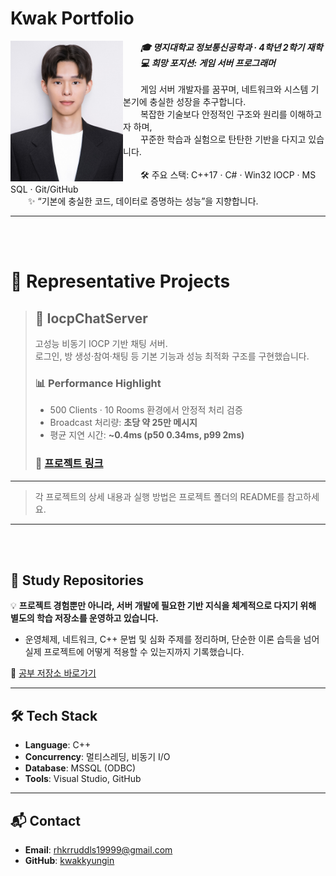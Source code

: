 # Kwak Portfolio
<img src="assets/kwakkyungin.jpg" width="180" align="left" alt="Kwak Kyung-In" />

&emsp;&emsp;***🎓 명지대학교 정보통신공학과 · 4학년 2학기 재학***<br>
&emsp;&emsp;***💻 희망 포지션: 게임 서버 프로그래머***<br>
<br>
&emsp;&emsp;게임 서버 개발자를 꿈꾸며, 네트워크와 시스템 기본기에 충실한 성장을 추구합니다.<br>
&emsp;&emsp;복잡한 기술보다 안정적인 구조와 원리를 이해하고자 하며,<br>
&emsp;&emsp;꾸준한 학습과 실험으로 탄탄한 기반을 다지고 있습니다.<br>
<br>
&emsp;&emsp;🛠 주요 스택: C++17 · C# · Win32 IOCP · MS SQL · Git/GitHub<br>
&emsp;&emsp;✨ “기본에 충실한 코드, 데이터로 증명하는 성능”을 지향합니다.
<br clear="left"/>

---

<br><br>
# 🚀 Representative Projects<br>

> ## 🔸 IocpChatServer
> 고성능 비동기 IOCP 기반 채팅 서버.<br>
> 로그인, 방 생성·참여·채팅 등 기본 기능과 성능 최적화 구조를 구현했습니다.  
> 
> ### 📊 Performance Highlight
> - 500 Clients · 10 Rooms 환경에서 안정적 처리 검증  
> - Broadcast 처리량: **초당 약 25만 메시지**  
> - 평균 지연 시간: **~0.4ms (p50 0.34ms, p99 2ms)**  
> ### 🔗 [프로젝트 링크](./IocpChatServer)
>



---
> 각 프로젝트의 상세 내용과 실행 방법은 프로젝트 폴더의 README를 참고하세요.
---
<br><br>
## 📖 Study Repositories

💡 **프로젝트 경험뿐만 아니라, 서버 개발에 필요한 기반 지식을 체계적으로 다지기 위해 별도의 학습 저장소를 운영하고 있습니다.**  
- 운영체제, 네트워크, C++ 문법 및 심화 주제를 정리하며, 단순한 이론 습득을 넘어 실제 프로젝트에 어떻게 적용할 수 있는지까지 기록했습니다.  

🔗 [공부 저장소 바로가기](https://github.com/KwakKyungIn/Server-Job-Prep)  


---

## 🛠 Tech Stack
- **Language**: C++  
- **Concurrency**: 멀티스레딩, 비동기 I/O  
- **Database**: MSSQL (ODBC)  
- **Tools**: Visual Studio, GitHub

---

## 📬 Contact
- **Email**: rhkrruddls19999@gmail.com  
- **GitHub**: [kwakkyungin](https://github.com/kwakkyungin)  
